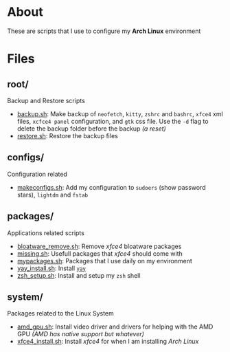 # About
These are scripts that I use to configure my **Arch Linux** environment

# Files
## root/
Backup and Restore scripts

- [backup.sh](backup.sh): Make backup of `neofetch`, `kitty`, `zshrc` and `bashrc`, `xfce4` xml files, `xcfce4 panel` configuration, and `gtk` css file. Use the `-d` flag to delete the backup folder before the backup *(a reset)*
- [restore.sh](restore.sh): Restore the backup files

## configs/
Configuration related

- [makeconfigs.sh](configs/makeconfigs.sh): Add my configuration to `sudoers` (show password stars), `lightdm` and `fstab`

## packages/
Applications related scripts

- [bloatware_remove.sh](packages/bloatware_remove.sh): Remove *xfce4* bloatware packages
- [missing.sh](packages/missing.sh): Usefull packages that *xfce4* should come with
- [mypackages.sh](packages/mypackages.sh): Packages that I use daily on my environment
- [yay_install.sh](packages/yay_install.sh): Install [`yay`](https://github.com/Jguer/yay)
- [zsh_setup.sh](packages/zsh_setup.sh): Install and setup my `zsh` shell

## system/
Packages related to the Linux System

- [amd_gpu.sh](system/amd_gpu.sh): Install video driver and drivers for helping with the AMD GPU *(AMD has native support but whatever)*
- [xfce4_install.sh](system/xfce4_install.sh): Install *xfce4* for when I am installing *Arch Linux*


